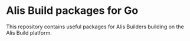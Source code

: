 # Alis Build packages for Go
This repository contains useful packages for Alis Builders building on the Alis Build platform.